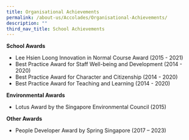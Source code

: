 ```yaml
---
title: Organisational Achievements
permalink: /about-us/Accolades/Organisational-Achievements/
description: ""
third_nav_title: School Achievements
---
```


**School Awards**

*   Lee Hsien Loong Innovation in Normal Course Award (2015 - 2021)
*   Best Practice Award for Staff Well-being and Development (2014 - 2020)
*   Best Practice Award for Character and Citizenship (2014 - 2020)
*   Best Practice Award for Teaching and Learning (2014 - 2020)

  

**Environmental Awards**

*   Lotus Award by the Singapore Environmental Council (2015)

  

**Other Awards**

*   People Developer Award by Spring Singapore (2017 – 2023)
